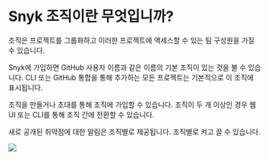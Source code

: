 # Snyk 조직이란 무엇입니까?

조직은 프로젝트를 그룹화하고 이러한 프로젝트에 액세스할 수 있는 팀 구성원을 가질 수 있습니다.

Snyk에 가입하면 GitHub 사용자 이름과 같은 이름의 기본 조직이 있는 것을 볼 수 있습니다. CLI 또는 GitHub 통합을 통해 추가하는 모든 프로젝트는 기본적으로 이 조직에 표시됩니다.

조직을 만들거나 초대를 통해 조직에 가입할 수 있습니다. 조직이 두 개 이상인 경우 웹 UI 또는 CLI를 통해 조직 간에 전환할 수 있습니다.

새로 공개된 취약점에 대한 알림은 조직별로 제공됩니다. 조직별로 켜고 끌 수 있습니다.

![](<../../../.gitbook/assets/Group Onboarding Session v2.0.png>)
